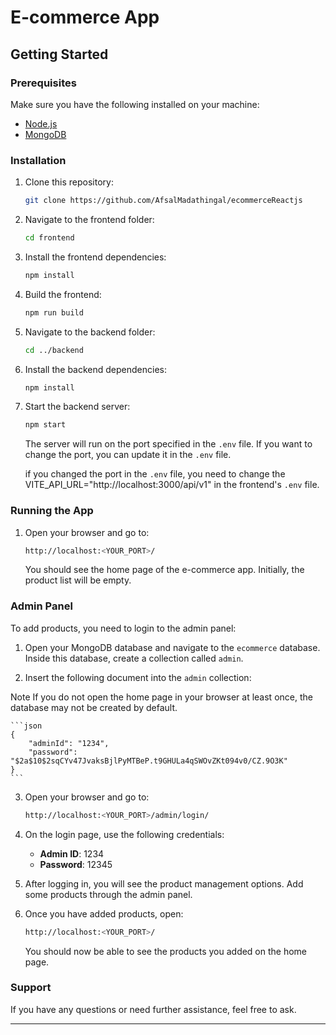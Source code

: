 # E-commerce App

## Getting Started

### Prerequisites

Make sure you have the following installed on your machine:

- [Node.js](https://nodejs.org/)
- [MongoDB](https://www.mongodb.com/)

### Installation

1. Clone this repository:

    ```bash
    git clone https://github.com/AfsalMadathingal/ecommerceReactjs
    ```

2. Navigate to the frontend folder:

    ```bash
    cd frontend
    ```

3. Install the frontend dependencies:

    ```bash
    npm install
    ```

4. Build the frontend:

    ```bash
    npm run build
    ```

5. Navigate to the backend folder:

    ```bash
    cd ../backend
    ```

6. Install the backend dependencies:

    ```bash
    npm install
    ```

7. Start the backend server:

    ```bash
    npm start
    ```

    The server will run on the port specified in the `.env` file. If you want to change the port, you can update it in the `.env` file.

    if you changed the port in the `.env` file, you need to change the VITE_API_URL="http://localhost:3000/api/v1" in the frontend's `.env` file.

### Running the App

1. Open your browser and go to:

    ```bash
    http://localhost:<YOUR_PORT>/
    ```

    You should see the home page of the e-commerce app. Initially, the product list will be empty.

### Admin Panel

To add products, you need to login to the admin panel:

1. Open your MongoDB database and navigate to the `ecommerce` database. Inside this database, create a collection called `admin`.

2. Insert the following document into the `admin` collection:

Note
If you do not open the home page in your browser at least once, the database may not be created by default.

    ```json
    {
        "adminId": "1234",
        "password": "$2a$10$2sqCYv47JvaksBjlPyMTBeP.t9GHULa4qSWOvZKt094v0/CZ.9O3K"
    }
    ```

3. Open your browser and go to:

    ```bash
    http://localhost:<YOUR_PORT>/admin/login/
    ```

4. On the login page, use the following credentials:

    - **Admin ID**: 1234
    - **Password**: 12345

5. After logging in, you will see the product management options. Add some products through the admin panel.

6. Once you have added products, open:

    ```bash
    http://localhost:<YOUR_PORT>/
    ```

    You should now be able to see the products you added on the home page.

### Support

If you have any questions or need further assistance, feel free to ask.

---